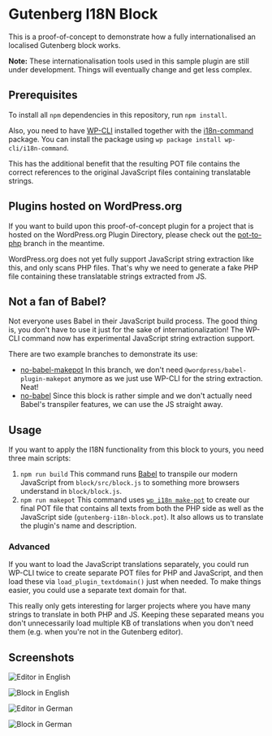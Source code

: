# Gutenberg I18N Block

This is a proof-of-concept to demonstrate how a fully internationalised an localised Gutenberg block works.

**Note:** These internationalisation tools used in this sample plugin are still under development. Things will eventually change and get less complex.

## Prerequisites

To install all `npm` dependencies in this repository, run `npm install`.

Also, you need to have [WP-CLI](https://wp-cli.org/) installed together with the [i18n-command](https://github.com/wp-cli/i18n-command) package. You can install the package using `wp package install wp-cli/i18n-command`.

This has the additional benefit that the resulting POT file contains the correct references to the original JavaScript files containing translatable strings.

## Plugins hosted on WordPress.org

If you want to build upon this proof-of-concept plugin for a project that is hosted on the WordPress.org Plugin Directory, please check out the [pot-to-php](https://github.com/swissspidy/gutenberg-i18n-block/tree/pot-to-php) branch in the meantime.

WordPress.org does not yet fully support JavaScript string extraction like this, and only scans PHP files. That's why we need to generate a fake PHP file containing these translatable strings extracted from JS.

## Not a fan of Babel?

Not everyone uses Babel in their JavaScript build process. The good thing is, you don't have to use it just for the sake of internationalization! The WP-CLI command now has experimental JavaScript string extraction support.

There are two example branches to demonstrate its use:

* [no-babel-makepot](https://github.com/swissspidy/gutenberg-i18n-block/tree/no-babel-makepot)
In this branch, we don't need `@wordpress/babel-plugin-makepot` anymore as we just use WP-CLI for the string extraction. Neat!
* [no-babel](https://github.com/swissspidy/gutenberg-i18n-block/tree/no-babel)
Since this block is rather simple and we don't actually need Babel's transpiler features, we can use the JS straight away.

## Usage

If you want to apply the I18N functionality from this block to yours, you need three main scripts:

1. `npm run build`
This command runs [Babel](https://babeljs.io/) to transpile our modern JavaScript from `block/src/block.js` to something more browsers understand in `block/block.js`.
2. `npm run makepot`
This command uses [`wp i18n make-pot`](https://github.com/wp-cli/i18n-command) to create our final POT file that contains all texts from both the PHP side as well as the JavaScript side (`gutenberg-i18n-block.pot`). It also allows us to translate the plugin's name and description.

### Advanced

If you want to load the JavaScript translations separately, you could run WP-CLI twice to create separate POT files for PHP and JavaScript, and then load these via `load_plugin_textdomain()` just when needed. To make things easier, you could use a separate text domain for that.

This really only gets interesting for larger projects where you have many strings to translate in both PHP and JS. Keeping these separated means you don't unnecessarily load multiple KB of translations when you don't need them (e.g. when you're not in the Gutenberg editor).

## Screenshots

![Editor in English](https://cldup.com/vGpWmoUARj.png)

![Block in English](https://cldup.com/Fd66YdpuPw.png)

![Editor in German](https://cldup.com/8hf2Sihuew.png)

![Block in German](https://cldup.com/O2jrOcXu-K.png)
